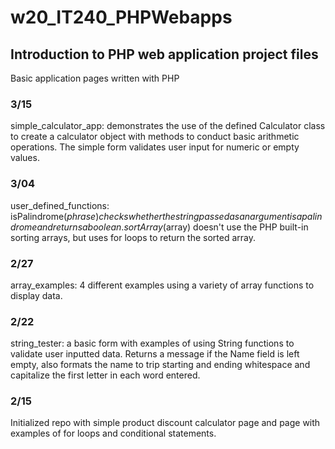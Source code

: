 # w20_IT240_PHPWebapps

## Introduction to PHP web application project files 
Basic application pages written with PHP

### 3/15 
simple_calculator_app: demonstrates the use of the defined Calculator class to create a calculator object with methods to conduct basic arithmetic operations. The simple form validates user input for numeric or empty values.

### 3/04
user_defined_functions: isPalindrome($phrase) checks whether the string passed as an argument is a palindrome and returns a boolean. sortArray($array) doesn't use the PHP built-in sorting arrays, but uses for loops to return the sorted array.

### 2/27 
array_examples: 4 different examples using a variety of array functions to display data. 

### 2/22
string_tester: a basic form with examples of using String functions to validate user inputted data. Returns a message if the Name field is left empty, also formats the name to trip starting and ending whitespace and capitalize the first letter in each word entered. 

### 2/15
Initialized repo with simple product discount calculator page and page with examples of for loops and conditional statements.

